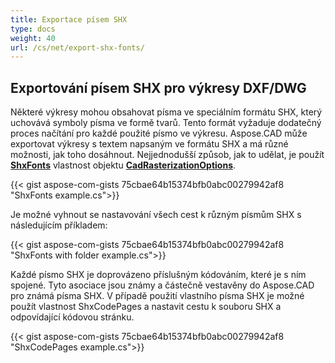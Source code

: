 ```yaml
---
title: Exportace písem SHX
type: docs
weight: 40
url: /cs/net/export-shx-fonts/
---
```


## **Exportování písem SHX pro výkresy DXF/DWG**

Některé výkresy mohou obsahovat písma ve speciálním formátu SHX, který uchovává symboly písma ve formě tvarů. Tento formát vyžaduje dodatečný proces načítání pro každé použité písmo ve výkresu. Aspose.CAD může exportovat výkresy s textem napsaným ve formátu SHX a má různé možnosti, jak toho dosáhnout. Nejjednodušší způsob, jak to udělat, je použít 
[**ShxFonts**](https://reference.aspose.com/cad/net/aspose.cad.imageoptions/cadrasterizationoptions/shxfonts/) vlastnost objektu 
[**CadRasterizationOptions**](https://reference.aspose.com/cad/net/aspose.cad.imageoptions/cadrasterizationoptions/).

{{< gist aspose-com-gists 75cbae64b15374bfb0abc00279942af8 "ShxFonts example.cs">}}


Je možné vyhnout se nastavování všech cest k různým písmům SHX s následujícím příkladem:

{{< gist aspose-com-gists 75cbae64b15374bfb0abc00279942af8 "ShxFonts with folder example.cs">}}
	
Každé písmo SHX je doprovázeno příslušným kódováním, které je s ním spojené. Tyto asociace jsou známy a částečně vestavěny do Aspose.CAD pro známá písma SHX. V případě použití vlastního písma SHX je možné použít vlastnost ShxCodePages a nastavit cestu k souboru SHX a odpovídající kódovou stránku. 
	
{{< gist aspose-com-gists 75cbae64b15374bfb0abc00279942af8 "ShxCodePages example.cs">}}
